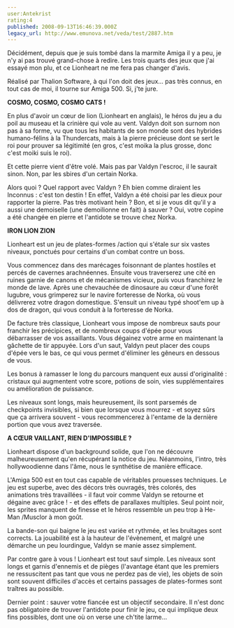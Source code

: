 ```yaml
---
user:Antekrist
rating:4
published: 2008-09-13T16:46:39.000Z
legacy_url: http://www.emunova.net/veda/test/2887.htm
---
```

Décidément, depuis que je suis tombé dans la marmite Amiga il y a peu, je n'y ai pas trouvé grand-chose à redire. Les trois quarts des jeux que j'ai essayé mon plu, et ce Lionheart ne me fera pas changer d'avis.  

Réalisé par Thalion Software, à qui l'on doit des jeux... pas très connus, en tout cas de moi, il tourne sur Amiga 500\. Si, j'te jure.  

  

**COSMO, COSMO, COSMO CATS !**  

En plus d'avoir un cœur de lion (Lionheart en anglais), le héros du jeu a du poil au museau et la crinière qui vole au vent. Valdyn doit son surnom non pas à sa forme, vu que tous les habitants de son monde sont des hybrides humano-félins à la Thundercats, mais à la pierre précieuse dont se sert le roi pour prouver sa légitimité (en gros, c'est moika la plus grosse, donc c'est moiki suis le roi).  

Et cette pierre vient d'être volé. Mais pas par Valdyn l'escroc, il le saurait sinon. Non, par les sbires d'un certain Norka.  

Alors quoi ? Quel rapport avec Valdyn ? Eh bien comme diraient les Inconnus : c'est ton destin ! En effet, Valdyn a été choisi par les dieux pour rapporter la pierre. Pas très motivant hein ? Bon, et si je vous dit qu'il y a aussi une demoiselle (une demoilionne en fait) à sauver ? Oui, votre copine a été changée en pierre et l'antidote se trouve chez Norka.  

  

**IRON LION ZION**  

Lionheart est un jeu de plates-formes /action qui s'étale sur six vastes niveaux, ponctués pour certains d'un combat contre un boss.  

Vous commencez dans des marécages foisonnant de plantes hostiles et percés de cavernes arachnéennes. Ensuite vous traverserez une cité en ruines garnie de canons et de mécanismes vicieux, puis vous franchirez le monde de lave. Après une chevauchée de dinosaure au cœur d'une forêt lugubre, vous grimperez sur le navire forteresse de Norka, où vous délivrerez votre dragon domestique. S'ensuit un niveau typé shoot'em up à dos de dragon, qui vous conduit à la forteresse de Norka.  

De facture très classique, Lionheart vous impose de nombreux sauts pour franchir les précipices, et de nombreux coups d'épée pour vous débarrasser de vos assaillants. Vous dégainez votre arme en maintenant la gâchette de tir appuyée. Lors d'un saut, Valdyn peut placer des coups d'épée vers le bas, ce qui vous permet d'éliminer les gêneurs en dessous de vous.  

Les bonus à ramasser le long du parcours manquent eux aussi d'originalité : cristaux qui augmentent votre score, potions de soin, vies supplémentaires ou amélioration de puissance.  

Les niveaux sont longs, mais heureusement, ils sont parsemés de checkpoints invisibles, si bien que lorsque vous mourrez - et soyez sûrs que ça arrivera souvent - vous recommencerez à l'entame de la dernière portion que vous avez traversée.  

  

**A CŒUR VAILLANT, RIEN D'IMPOSSIBLE ?**  

Lionheart dispose d'un background solide, que l'on ne découvre malheureusement qu'en récupérant la notice du jeu. Néanmoins, l'intro, très hollywoodienne dans l'âme, nous le synthétise de manière efficace.  

L'Amiga 500 est en tout cas capable de véritables prouesses techniques. Le jeu est superbe, avec des décors très ouvragés, très colorés, des animations très travaillées - il faut voir comme Valdyn se retourne et dégaine avec grâce ! - et des effets de parallaxes multiples. Seul point noir, les sprites manquent de finesse et le héros ressemble un peu trop à He-Man /Musclor à mon goût.  

La bande-son qui baigne le jeu est variée et rythmée, et les bruitages sont corrects. La jouabilité est à la hauteur de l'évènement, et malgré une démarche un peu lourdingue, Valdyn se manie assez simplement.  

Par contre gare à vous ! Lionheart est tout sauf simple. Les niveaux sont longs et garnis d'ennemis et de pièges (l'avantage étant que les premiers ne ressuscitent pas tant que vous ne perdez pas de vie), les objets de soin sont souvent difficiles d'accès et certains passages de plates-formes sont traîtres au possible.  

Dernier point : sauver votre fiancée est un objectif secondaire. Il n'est donc pas obligatoire de trouver l'antidote pour finir le jeu, ce qui implique deux fins possibles, dont une où on verse une ch'tite larme...